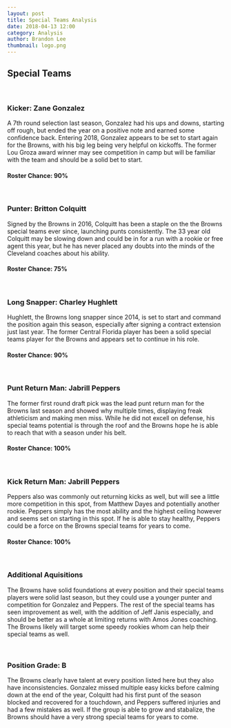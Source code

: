 ```yaml
---
layout: post
title: Special Teams Analysis
date: 2018-04-13 12:00
category: Analysis
author: Brandon Lee
thumbnail: logo.png
---
```


## Special Teams

<br>

### Kicker: Zane Gonzalez

A 7th round selection last season, Gonzalez had his ups and downs, starting off rough, but ended the year on a positive note and earned some confidence back. Entering 2018, Gonzalez appears to be set to start again for the Browns, with his big leg being very helpful on kickoffs. The former Lou Groza award winner may see competition in camp but will be familiar with the team and should be a solid bet to start.

#### Roster Chance: 90%

<br>

### Punter: Britton Colquitt

Signed by the Browns in 2016, Colquitt has been a staple on the the Browns special teams ever since, launching punts consistently. The 33 year old Colquitt may be slowing down and could be in for a run with a rookie or free agent this year, but he has never placed any doubts into the minds of the Cleveland coaches about his ability.

#### Roster Chance: 75%

<br>

### Long Snapper: Charley Hughlett

Hughlett, the Browns long snapper since 2014, is set to start and command the position again this season, especially after signing a contract extension just last year. The former Central Florida player has been a solid special teams player for the Browns and appears set to continue in his role. 

#### Roster Chance: 90%

<br>

### Punt Return Man: Jabrill Peppers

The former first round draft pick was the lead punt return man for the Browns last season and showed why multiple times, displaying freak athleticism and making men miss. While he did not excell on defense, his special teams potential is through the roof and the Browns hope he is able to reach that with a season under his belt. 

#### Roster Chance: 100%

<br>

### Kick Return Man: Jabrill Peppers

Peppers also was commonly out returning kicks as well, but will see a little more competition in this spot, from Matthew Dayes and potentially another rookie. Peppers simply has the most ability and the highest ceiling however and seems set on starting in this spot. If he is able to stay healthy, Peppers could be a force on the Browns special teams for years to come.

#### Roster Chance: 100%

<br>

### Additional Aquisitions

The Browns have solid foundations at every position and their special teams players were solid last season, but they could use a younger punter and competition for Gonzalez and Peppers. The rest of the special teams has seen improvement as well, with the addition of Jeff Janis especially, and should be better as a whole at limiting returns with Amos Jones coaching. The Browns likely will target some speedy rookies whom can help their special teams as well.

<br>

### Position Grade: B

The Browns clearly have talent at every position listed here but they also have inconsistencies. Gonzalez missed multiple easy kicks before calming down at the end of the year, Colquitt had his first punt of the season blocked and recovered for a touchdown, and Peppers suffered injuries and had a few mistakes as well. If the group is able to grow and stabalize, the Browns should have a very strong special teams for years to come.
